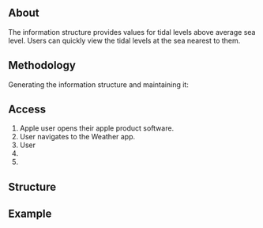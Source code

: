 ## About
The information structure provides values for tidal levels above average sea level. Users can quickly view the tidal levels at the sea nearest to them. 

## Methodology
Generating the information structure and maintaining it:


## Access
1. Apple user opens their apple product software.
2. User navigates to the Weather app.
3. User 
4.
5.



## Structure

## Example
